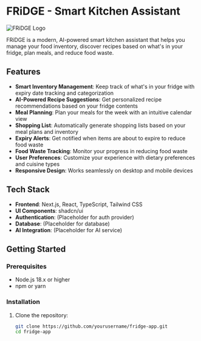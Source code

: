 # FRiDGE - Smart Kitchen Assistant

![FRiDGE Logo](public/fridge-logo.png)

FRiDGE is a modern, AI-powered smart kitchen assistant that helps you manage your food inventory, discover recipes based on what's in your fridge, plan meals, and reduce food waste.

## Features

- **Smart Inventory Management**: Keep track of what's in your fridge with expiry date tracking and categorization
- **AI-Powered Recipe Suggestions**: Get personalized recipe recommendations based on your fridge contents
- **Meal Planning**: Plan your meals for the week with an intuitive calendar view
- **Shopping List**: Automatically generate shopping lists based on your meal plans and inventory
- **Expiry Alerts**: Get notified when items are about to expire to reduce food waste
- **Food Waste Tracking**: Monitor your progress in reducing food waste
- **User Preferences**: Customize your experience with dietary preferences and cuisine types
- **Responsive Design**: Works seamlessly on desktop and mobile devices

## Tech Stack

- **Frontend**: Next.js, React, TypeScript, Tailwind CSS
- **UI Components**: shadcn/ui
- **Authentication**: (Placeholder for auth provider)
- **Database**: (Placeholder for database)
- **AI Integration**: (Placeholder for AI service)

## Getting Started

### Prerequisites

- Node.js 18.x or higher
- npm or yarn

### Installation

1. Clone the repository:
   ```bash
   git clone https://github.com/yourusername/fridge-app.git
   cd fridge-app

